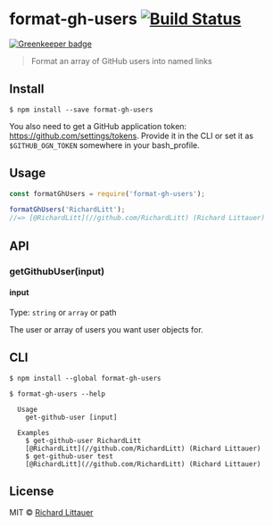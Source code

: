 # format-gh-users [![Build Status](https://travis-ci.org/RichardLitt/format-gh-users.svg?branch=master)](https://travis-ci.org/RichardLitt/format-gh-users)

[![Greenkeeper badge](https://badges.greenkeeper.io/RichardLitt/format-gh-users.svg)](https://greenkeeper.io/)

> Format an array of GitHub users into named links


## Install

```
$ npm install --save format-gh-users
```

You also need to get a GitHub application token: https://github.com/settings/tokens. Provide it in the CLI or set it as `$GITHUB_OGN_TOKEN` somewhere in your bash_profile.

## Usage

```js
const formatGhUsers = require('format-gh-users');

formatGhUsers('RichardLitt');
//=> [@RichardLitt](//github.com/RichardLitt) (Richard Littauer)
```


## API

### getGithubUser(input)

#### input

Type: `string` or `array` or path

The user or array of users you want user objects for.

## CLI

```
$ npm install --global format-gh-users
```

```
$ format-gh-users --help

  Usage
    get-github-user [input]

  Examples
    $ get-github-user RichardLitt
    [@RichardLitt](//github.com/RichardLitt) (Richard Littauer)
    $ get-github-user test
    [@RichardLitt](//github.com/RichardLitt) (Richard Littauer)
```


## License

MIT © [Richard Littauer](http://burntfen.com)
